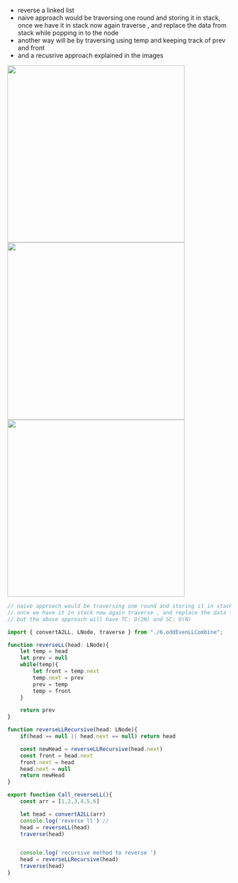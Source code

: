- reverse a linked list
- naive approach would be traversing one round and storing it in stack, once we have it in stack now again traverse , and replace the data from stack while popping in to the node
- another way will be by traversing using temp and keeping track of prev and front
- and a recusrive approach explained in the images

<img src="https://github.com/user-attachments/assets/32df1184-1b25-4ec2-bec0-866771a33118" width=400 height=400 >

<img src="https://github.com/user-attachments/assets/259d0623-5771-4319-b3d8-34fb84a2b4fd" width=400 height=400 >

<img src="https://github.com/user-attachments/assets/c875e594-4d71-4a92-ba0d-120e0df9592b" width=400 height=400 >

```ts
// naive approach would be traversing one round and storing it in stack 
// once we have it in stack now again traverse , and replace the data from stack while popping in to the node
// but the above approach will have TC: O(2N) and SC: O(N)

import { convertA2LL, LNode, traverse } from "./6.oddEvenLLCombine";

function reverseLL(head: LNode){
    let temp = head
    let prev = null
    while(temp){
        let front = temp.next
        temp.next = prev
        prev = temp 
        temp = front
    }

    return prev
}

function reverseLLRecursive(head: LNode){
    if(head == null || head.next == null) return head

    const newHead = reverseLLRecursive(head.next)
    const front = head.next
    front.next = head
    head.next = null
    return newHead
}

export function Call_reverseLL(){
    const arr = [1,2,3,4,5,6]

    let head = convertA2LL(arr)
    console.log('reverse ll') // 
    head = reverseLL(head)
    traverse(head)


    console.log('recursive method to reverse ')
    head = reverseLLRecursive(head)
    traverse(head)
}
```

